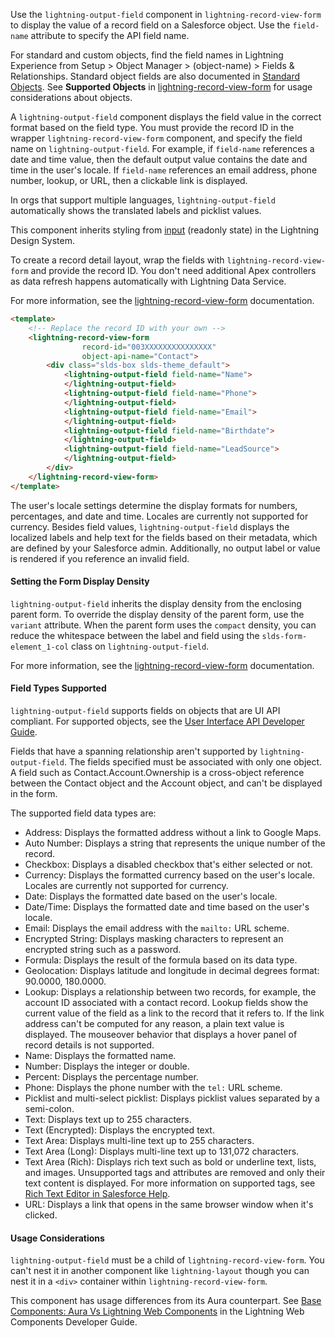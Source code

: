 Use the `lightning-output-field` component in `lightning-record-view-form` to display
the value of a record field on a Salesforce object. Use the `field-name` attribute
to specify the API field name.

For standard and custom objects, find the field names in Lightning Experience from Setup > Object Manager > (object-name) > Fields & Relationships.
Standard object fields are also documented in
[Standard Objects](https://developer.salesforce.com/docs/atlas.en-us.object_reference.meta/object_reference/sforce_api_objects_list.htm).
See __Supported Objects__ in [lightning-record-view-form](bundle/lightning-record-view-form/documentation) for usage considerations about objects.

A `lightning-output-field` component displays the field value in the correct
format based on the field type. You must provide the record ID in the wrapper
`lightning-record-view-form` component, and specify the field name on
`lightning-output-field`. For example, if `field-name` references a date and
time value, then the default output value contains the date and time in the
user's locale. If `field-name` references an email address, phone number,
lookup, or URL, then a clickable link is displayed.

In orgs that support multiple languages, `lightning-output-field` automatically
shows the translated labels and picklist values.

This component inherits styling from
[input](https://www.lightningdesignsystem.com/components/input/) (readonly
state) in the Lightning Design System.

To create a record detail layout, wrap the fields with
`lightning-record-view-form` and provide the record ID. You don't need
additional Apex controllers as data refresh happens
automatically with Lightning Data Service.

For more information, see the [lightning-record-view-form](bundle/lightning-record-view-form/documentation) documentation.

```html
<template>
    <!-- Replace the record ID with your own -->
    <lightning-record-view-form
                record-id="003XXXXXXXXXXXXXXX"
                object-api-name="Contact">
        <div class="slds-box slds-theme_default">
            <lightning-output-field field-name="Name">
            </lightning-output-field>
            <lightning-output-field field-name="Phone">
            </lightning-output-field>
            <lightning-output-field field-name="Email">
            </lightning-output-field>
            <lightning-output-field field-name="Birthdate">
            </lightning-output-field>
            <lightning-output-field field-name="LeadSource">
            </lightning-output-field>
        </div>
    </lightning-record-view-form>
</template>
```

The user's locale settings determine the display formats for numbers,
percentages, and date and time. Locales are currently not supported for
currency. Besides field values, `lightning-output-field` displays the localized
labels and help text for the fields based on their metadata, which are defined
by your Salesforce admin. Additionally, no output label or value is rendered
if you reference an invalid field.

#### Setting the Form Display Density

`lightning-output-field` inherits the display density from the enclosing parent form. To override the display density of the parent form, use the `variant` attribute.
When the parent form uses the `compact` density, you can reduce the whitespace between the label and field using the `slds-form-element_1-col` class on `lightning-output-field`.

For more information, see the [lightning-record-view-form](bundle/lightning-record-view-form/documentation) documentation.


#### Field Types Supported

`lightning-output-field` supports fields on objects that are UI API compliant. For supported objects, see the [User Interface API Developer Guide](https://developer.salesforce.com/docs/atlas.en-us.uiapi.meta/uiapi/ui_api_get_started_supported_objects.htm).

Fields that have a spanning relationship aren't supported by `lightning-output-field`. The fields specified must be associated with only one object. A field such as Contact.Account.Ownership is a cross-object reference between the Contact object and the Account object, and can't be displayed in the form.

The supported field data types are:

  * Address: Displays the formatted address without a link to Google Maps.
  * Auto Number: Displays a string that represents the unique number of the record.
  * Checkbox: Displays a disabled checkbox that's either selected or not.
  * Currency: Displays the formatted currency based on the user's locale. Locales are currently not supported for currency.
  * Date: Displays the formatted date based on the user's locale.
  * Date/Time: Displays the formatted date and time based on the user's locale.
  * Email: Displays the email address with the `mailto:` URL scheme.
  * Encrypted String: Displays masking characters to represent an encrypted string such as a password.
  * Formula: Displays the result of the formula based on its data type.
  * Geolocation: Displays latitude and longitude in decimal degrees format: 90.0000, 180.0000.
  * Lookup: Displays a relationship between two records, for example, the account ID associated with a contact record.
    Lookup fields show the current value of the field as a link to the record that it refers to. If the
    link address can't be computed for any reason, a plain text value is displayed. The mouseover behavior that
    displays a hover panel of record details is not supported.
  * Name: Displays the formatted name.
  * Number: Displays the integer or double.
  * Percent: Displays the percentage number.
  * Phone: Displays the phone number with the `tel:` URL scheme.
  * Picklist and multi-select picklist: Displays picklist values separated by a semi-colon.
  * Text: Displays text up to 255 characters.
  * Text (Encrypted): Displays the encrypted text.
  * Text Area: Displays multi-line text up to 255 characters.
  * Text Area (Long): Displays multi-line text up to 131,072 characters.
  * Text Area (Rich): Displays rich text such as bold or underline text, lists, and images. Unsupported tags and attributes are removed and only their text content is displayed. For more information on supported tags, see [Rich Text Editor in Salesforce Help](https://help.salesforce.com/articleView?id=fields_using_html_editor.htm).
  * URL: Displays a link that opens in the same browser window when it's clicked.


#### Usage Considerations

`lightning-output-field` must be a child of `lightning-record-view-form`. You can't nest it in another component like `lightning-layout` though you can nest it in a `<div>` container within `lightning-record-view-form`.

This component has usage differences from its Aura counterpart. See [Base Components: Aura Vs Lightning Web Components](docs/component-library/documentation/lwc/lwc.migrate_map_aura_lwc_components) in the Lightning Web Components Developer Guide.
